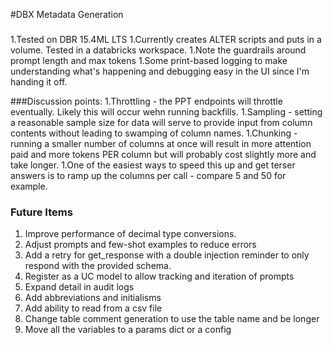 #DBX Metadata Generation

###
1.Tested on DBR 15.4ML LTS
1.Currently creates ALTER scripts and puts in a volume. Tested in a databricks workspace.
1.Note the guardrails around prompt length and max tokens
1.Some print-based logging to make understanding what's happening and debugging easy in the UI since I'm handing it off.


###Discussion points:
1.Throttling - the PPT endpoints will throttle eventually. Likely this will occur wehn running backfills.
1.Sampling - setting a reasonable sample size for data will serve to provide input from column contents without leading to swamping of column names.
1.Chunking - running a smaller number of columns at once will result in more attention paid and more tokens PER column but will probably cost slightly more and take longer.
1.One of the easiest ways to speed this up and get terser answers is to ramp up the columns per call - compare 5 and 50 for example.

### Future Items
1. Improve performance of decimal type conversions.
1. Adjust prompts and few-shot examples to reduce errors
1. Add a retry for get_response with a double injection reminder to only respond with the provided schema.
1. Register as a UC model to allow tracking and iteration of prompts
1. Expand detail in audit logs
1. Add abbreviations and initialisms
1. Add ability to read from a csv file
1. Change table comment generation to use the table name and be longer
1. Move all the variables to a params dict or a config

